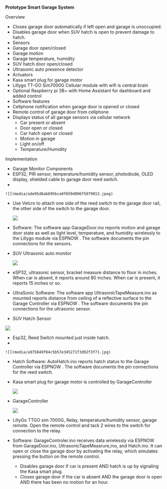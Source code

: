 **Prototype Smart Garage System**

Overview

-   Closes garage door automatically if left open and garage is unoccupied.
-   Disables garage door when SUV hatch is open to prevent damage to hatch.
-   Sensors
-   Garage door open/closed
-   Garage motion
-   Garage temperature, humidity
-   SUV hatch door open/closed
-   Ultrasonic auto presence detector
-   Actuators
-   Kasa smart plug for garage motor
-   Lillygo TT-GO Sim7000G Cellular module with wifi is central brain
-   Optional Raspberry pi 3B+ with Home Assistant for dashboard and added control
-   Software features
-   Cellphone notification when garage door is opened or closed
-   Remote control of garage door from cellphone
-   Displays status of all garage sensors via cellular network
    -   Car present or absent
    -   Door open or closed
    -   Car hatch open or closed
    -   Motion in garage
    -   Light on/off
    -   Temperature/Humidity

Implementation

-   Garage Monitor Components
-   ESP32, PIR sensor, temperature/humidity sensor, photodiode, OLED display, shielded cable to garage door reed switch.
-   

    ![](media/ade95d8ab695bca9f659d096f5079013.jpeg)

-   Use Velcro to attach one side of the reed switch to the garage door rail, the other side of the switch to the garage door.

    ![](media/72bd16fbafb396f29f59f3b1e8627231.jpeg)

-   Software: The software app GarageDoor.ino reports motion and garage door state as well as light level, temperature, and humidity wirelessly to the Lillygo module via ESPNOW . The software documents the pin connections for the sensors.
-   SUV Ultrasonic auto monitor

    ![](media/45ec8d44794ab97698b2ebf1c525d678.jpeg)

-   eSP32, ultrasonic sensor, bracket measure distance to floor in inches. When car is absent, it reports around 80 inches. When car is present, it reports 15 inches or so.
-   UltraSonic Software: The software app UltrasonicTapeMeasure.ino as mounted reports distance from ceiling of a reflective surface to the Garage Controller via ESPNOW . The software documents the pin connections for the ultrasonic sensor.
-   SUV Hatch Sensor

![](media/67181e84636669b890651ea83edcb493.jpeg)

-   Esp32, Reed Switch mounted just inside hatch.
-   

    ![](media/a975849f84c5b57e345271f3d92f3f71.jpg)

-   Hatch Software: AutoHatch.ino reports hatch status to the Garage Controller via ESPNOW . The software documents the pin connections for the reed switch.
-   Kasa smart plug for garage motor is controlled by GarageController

    ![](media/164c67ccbf249880eb1e21511afdc2cf.jpeg)

-   GarageController

    ![](media/1e0b090703a91f05d0da345a1a7861db.jpeg)

-   LillyGo TTGO sim 7000G, Relay, temperature/humidity sensor, garage remote. Open the remote control and tack 2 wires to the switch for connection to the relay.
-   Software: GarageControler.ino receives data wirelessly via ESPNOW from GarageDoor.ino, UltrasonicTapeMeasrure,ino, and Hatch.ino. It can open or close the garage door by activating the relay, which simulates pressing the button on the remote control.
    -   Disables garage door if car is present AND hatch is up by signaling the Kasa smart plug.
    -   Closes garage door if the car is absent AND the garage door is open AND there has been no motion for an hour.
